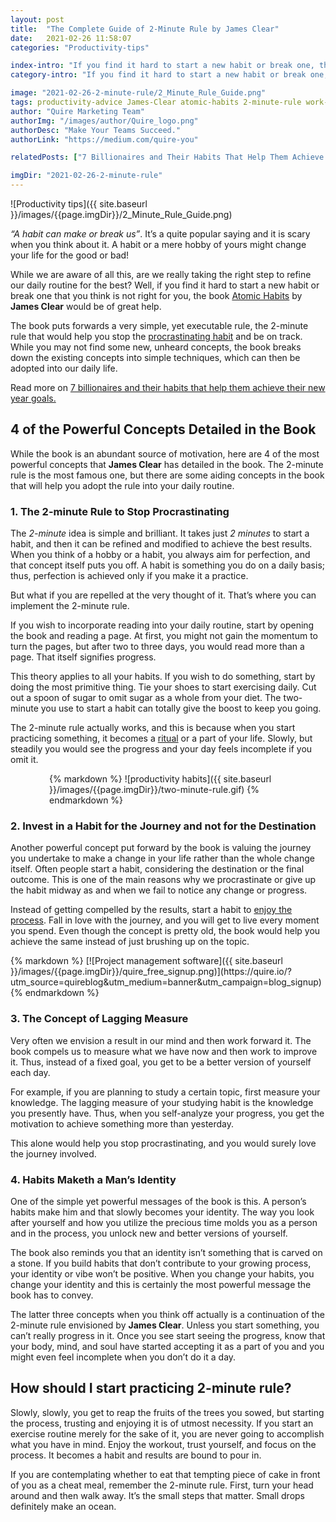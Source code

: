 ```yaml
---
layout: post
title:  "The Complete Guide of 2-Minute Rule by James Clear"
date:   2021-02-26 11:58:07
categories: "Productivity-tips"

index-intro: "If you find it hard to start a new habit or break one, the book Atomic Habits by James Clear would be of great help. Here are the detailed guideline on how to get started with the 2-minute rule and apply to your life."
category-intro: "If you find it hard to start a new habit or break one, the book Atomic Habits by James Clear would be of great help. Here are the detailed guideline on how to get started with the 2-minute rule and apply to your life."

image: "2021-02-26-2-minute-rule/2_Minute_Rule_Guide.png"
tags: productivity-advice James-Clear atomic-habits 2-minute-rule work-management-software work-management-app work-management-platform best-work-management-software work-management productivity productivity-app productivity-tool team-management-software work-management-software team-communication team-productivity task-scheduling-software increase-productivity remote-team to-do-list-app working-remotely task-management task-management-software project-management-software productivity-tips to-do-list task-list productivity-tips habit
author: "Quire Marketing Team"
authorImg: "/images/author/Quire_logo.png"
authorDesc: "Make Your Teams Succeed."
authorLink: "https://medium.com/quire-you"

relatedPosts: ["7 Billionaires and Their Habits That Help Them Achieve Their New Year Goals", "7 Productivity Rituals to Work Better Under Time Pressure", "What is Agile Project Management and How Remote Teams Implement Agile With a Team Management Software"]

imgDir: "2021-02-26-2-minute-rule"
---
```


![Productivity tips]({{ site.baseurl }}/images/{{page.imgDir}}/2_Minute_Rule_Guide.png)


*“A habit can make or break us”*. It’s a quite popular saying and it is scary when you think about it. A habit or a mere hobby of yours might change your life for the good or bad!

While we are aware of all this, are we really taking the right step to refine our daily routine for the best? Well, if you find it hard to start a new habit or break one that you think is not right for you, the book [Atomic Habits](https://www.goodreads.com/book/show/40121378-atomic-habits) by **James Clear** would be of great help.

The book puts forwards a very simple, yet executable rule, the 2-minute rule that would help you stop the [procrastinating habit](https://quire.io/blog/p/how-to-procrastinate.html) and be on track. While you may not find some new, unheard concepts, the book breaks down the existing concepts into simple techniques, which can then be adopted into our daily life.

<p class="notice">Read more on <a href="http://localhost:4000/blog/p/billionaires-productivity-tips.html">7 billionaires and their habits that help them achieve their new year goals.</a></p>

## 4 of the Powerful Concepts Detailed in the Book

While the book is an abundant source of motivation, here are 4 of the most powerful concepts that **James Clear** has detailed in the book. The 2-minute rule is the most famous one, but there are some aiding concepts in the book that will help you adopt the rule into your daily routine.

### 1. The 2-minute Rule to Stop Procrastinating

The *2-minute* idea is simple and brilliant. It takes just *2 minutes* to start a habit, and then it can be refined and modified to achieve the best results. When you think of a hobby or a habit, you always aim for perfection, and that concept itself puts you off. A habit is something you do on a daily basis; thus, perfection is achieved only if you make it a practice. 

But what if you are repelled at the very thought of it. That’s where you can implement the 2-minute rule.

If you wish to incorporate reading into your daily routine, start by opening the book and reading a page. At first, you might not gain the momentum to turn the pages, but after two to three days, you would read more than a page. That itself signifies progress.

This theory applies to all your habits. If you wish to do something, start by doing the most primitive thing. Tie your shoes to start exercising daily. Cut out a spoon of sugar to omit sugar as a whole from your diet. The two-minute you use to start a habit can totally give the boost to keep you going.

The 2-minute rule actually works, and this is because when you start practicing something, it becomes a [ritual](https://quire.io/blog/p/productivity-ritual.html) or a part of your life. Slowly, but steadily you would see the progress and your day feels incomplete if you omit it.

<div style="max-width: 380px; max-height: 333px; margin: 0 auto;">
{% markdown %}
![productivity habits]({{ site.baseurl }}/images/{{page.imgDir}}/two-minute-rule.gif)
{% endmarkdown %}
</div>

### 2. Invest in a Habit for the Journey and not for the Destination

Another powerful concept put forward by the book is valuing the journey you undertake to make a change in your life rather than the whole change itself. Often people start a habit, considering the destination or the final outcome. This is one of the main reasons why we procrastinate or give up the habit midway as and when we fail to notice any change or progress.

Instead of getting compelled by the results, start a habit to [enjoy the process](https://quire.io/blog/p/productivity-tips-during-lockdown.html). Fall in love with the journey, and you will get to live every moment you spend. Even though the concept is pretty old, the book would help you achieve the same instead of just brushing up on the topic.

<div class="guest-only">
{% markdown %}
[![Project management software]({{ site.baseurl }}/images/{{page.imgDir}}/quire_free_signup.png)](https://quire.io/?utm_source=quireblog&utm_medium=banner&utm_campaign=blog_signup)
{% endmarkdown %}
</div>

### 3. The Concept of Lagging Measure

Very often we envision a result in our mind and then work forward it. The book compels us to measure what we have now and then work to improve it. Thus, instead of a fixed goal, you get to be a better version of yourself each day.

For example, if you are planning to study a certain topic, first measure your knowledge. The lagging measure of your studying habit is the knowledge you presently have. Thus, when you self-analyze your progress, you get the motivation to achieve something more than yesterday. 

This alone would help you stop procrastinating, and you would surely love the journey involved.

### 4. Habits Maketh a Man’s Identity

One of the simple yet powerful messages of the book is this. A person’s habits make him and that slowly becomes your identity. The way you look after yourself and how you utilize the precious time molds you as a person and in the process, you unlock new and better versions of yourself.

The book also reminds you that an identity isn’t something that is carved on a stone. If you build habits that don’t contribute to your growing process, your identity or vibe won’t be positive. When you change your habits, you change your identity and this is certainly the most powerful message the book has to convey.

The latter three concepts when you think off actually is a continuation of the 2-minute rule envisioned by **James Clear**. Unless you start something, you can’t really progress in it. Once you see start seeing the progress, know that your body, mind, and soul have started accepting it as a part of you and you might even feel incomplete when you don’t do it a day.

## How should I start practicing 2-minute rule?

Slowly, slowly, you get to reap the fruits of the trees you sowed, but starting the process, trusting and enjoying it is of utmost necessity. If you start an exercise routine merely for the sake of it, you are never going to accomplish what you have in mind. Enjoy the workout, trust yourself, and focus on the process. It becomes a habit and results are bound to pour in.

If you are contemplating whether to eat that tempting piece of cake in front of you as a cheat meal, remember the 2-minute rule. First, turn your head around and then walk away. It’s the small steps that matter. Small drops definitely make an ocean.


[jekyll]:      http://jekyllrb.com
[jekyll-gh]:   https://github.com/jekyll/jekyll
[jekyll-help]: https://github.com/jekyll/jekyll-help